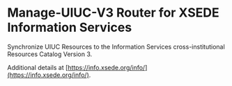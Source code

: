 # Manage-UIUC-V3 Router for XSEDE Information Services

Synchronize UIUC Resources to the Information Services cross-institutional Resources Catalog Version 3.

Additional details at [https://info.xsede.org/info/](https://info.xsede.org/info/).
